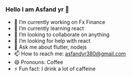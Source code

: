 ### Hello I am Asfand yr 👋

- 🔭 I’m currently working on Fx Finance
- 🌱 I’m currently learning react
- 👯 I’m looking to collaborate on anything
- 🤔 I’m looking for help with react
- 💬 Ask me about flutter, nodejs
- 📫 How to reach me: asfandyr380@gmail.com
- 😄 Pronouns: Coffee
- ⚡ Fun fact: I drink a lot of caffeine
